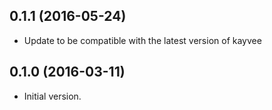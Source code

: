 ## 0.1.1 (2016-05-24)
- Update to be compatible with the latest version of kayvee

## 0.1.0 (2016-03-11)
- Initial version.
